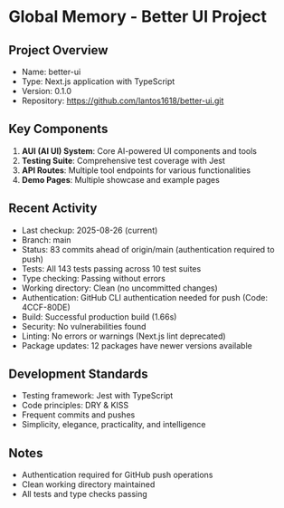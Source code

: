 # Global Memory - Better UI Project

## Project Overview
- Name: better-ui
- Type: Next.js application with TypeScript
- Version: 0.1.0
- Repository: https://github.com/lantos1618/better-ui.git

## Key Components
1. **AUI (AI UI) System**: Core AI-powered UI components and tools
2. **Testing Suite**: Comprehensive test coverage with Jest
3. **API Routes**: Multiple tool endpoints for various functionalities
4. **Demo Pages**: Multiple showcase and example pages

## Recent Activity
- Last checkup: 2025-08-26 (current)
- Branch: main
- Status: 83 commits ahead of origin/main (authentication required to push)
- Tests: All 143 tests passing across 10 test suites
- Type checking: Passing without errors
- Working directory: Clean (no uncommitted changes)
- Authentication: GitHub CLI authentication needed for push (Code: 4CCF-80DE)
- Build: Successful production build (1.66s)
- Security: No vulnerabilities found
- Linting: No errors or warnings (Next.js lint deprecated)
- Package updates: 12 packages have newer versions available

## Development Standards
- Testing framework: Jest with TypeScript
- Code principles: DRY & KISS
- Frequent commits and pushes
- Simplicity, elegance, practicality, and intelligence

## Notes
- Authentication required for GitHub push operations
- Clean working directory maintained
- All tests and type checks passing
